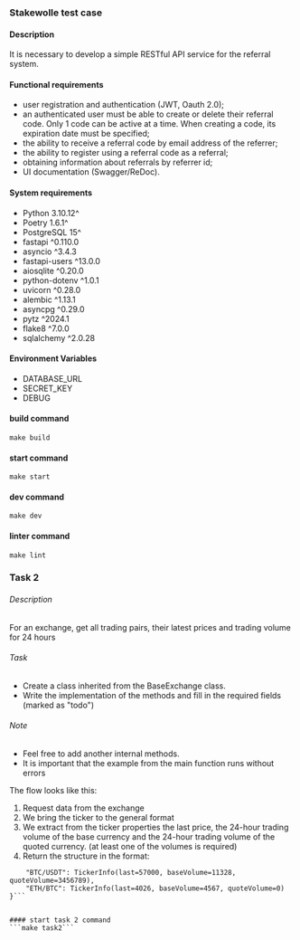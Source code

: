 ### Stakewolle test case

#### Description
It is necessary to develop a simple RESTful API service for the referral system.

#### Functional requirements
- user registration and authentication (JWT, Oauth 2.0);
- an authenticated user must be able to create or delete their referral code. Only 1 code can be active at a time. When creating a code, its expiration date must be specified;
- the ability to receive a referral code by email address of the referrer;
- the ability to register using a referral code as a referral;
- obtaining information about referrals by referrer id;
- UI documentation (Swagger/ReDoc).

#### System requirements
- Python 3.10.12^
- Poetry 1.6.1^
- PostgreSQL 15^
- fastapi ^0.110.0
- asyncio ^3.4.3
- fastapi-users ^13.0.0
- aiosqlite ^0.20.0
- python-dotenv ^1.0.1
- uvicorn ^0.28.0
- alembic ^1.13.1
- asyncpg ^0.29.0
- pytz ^2024.1
- flake8 ^7.0.0
- sqlalchemy ^2.0.28

#### Environment Variables
- DATABASE_URL
- SECRET_KEY
- DEBUG

#### build command
```make build```

#### start command
```make start```

#### dev command
```make dev```

#### linter command
```make lint```

### Task 2

###### Description
For an exchange, get all trading pairs, their latest prices and trading volume for 24 hours

###### Task
- Create a class inherited from the BaseExchange class. 
- Write the implementation of the methods and fill in the required fields (marked as "todo")

###### Note 
- Feel free to add another internal methods. 
- It is important that the example from the main function runs without errors

The flow looks like this:
1. Request data from the exchange
2. We bring the ticker to the general format
3. We extract from the ticker properties the last price, the 24-hour trading volume of the base currency and the 24-hour trading volume of the quoted currency. (at least one of the volumes is required)
4. Return the structure in the format:

```{
    "BTC/USDT": TickerInfo(last=57000, baseVolume=11328, quoteVolume=3456789),
    "ETH/BTC": TickerInfo(last=4026, baseVolume=4567, quoteVolume=0)
}```


#### start task 2 command
```make task2```
